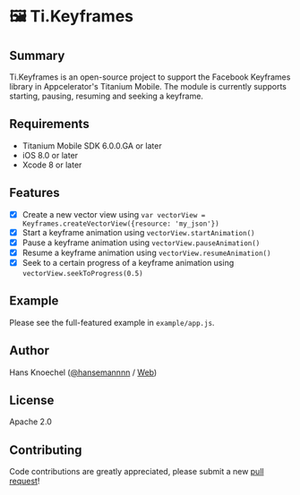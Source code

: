 # 🖼 Ti.Keyframes

 Summary
---------------
Ti.Keyframes is an open-source project to support the Facebook Keyframes library in Appcelerator's 
Titanium Mobile. The module is currently supports starting, pausing, resuming and seeking a keyframe.

Requirements
---------------
- Titanium Mobile SDK 6.0.0.GA or later
- iOS 8.0 or later
- Xcode 8 or later

Features
---------------
- [x] Create a new vector view using `var vectorView = Keyframes.createVectorView({resource: 'my_json'})`
- [x] Start a keyframe animation using `vectorView.startAnimation()`
- [x] Pause a keyframe animation using `vectorView.pauseAnimation()`
- [x] Resume a keyframe animation using `vectorView.resumeAnimation()`
- [x] Seek to a certain progress of a keyframe animation using `vectorView.seekToProgress(0.5)`

Example
---------------
Please see the full-featured example in `example/app.js`.

Author
---------------
Hans Knoechel ([@hansemannnn](https://twitter.com/hansemannnn) / [Web](http://hans-knoechel.de))

License
---------------
Apache 2.0

Contributing
---------------
Code contributions are greatly appreciated, please submit a new [pull request](https://github.com/hansemannn/ti.keyframes/pull/new/master)!
